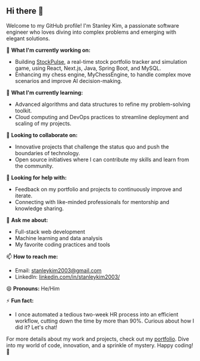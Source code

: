 ## Hi there 👋

Welcome to my GitHub profile! I'm Stanley Kim, a passionate software engineer who loves diving into complex problems and emerging with elegant solutions.

🔭 **What I'm currently working on:**
- Building [StockPulse](https://stanleytk.github.io/Portfolio/), a real-time stock portfolio tracker and simulation game, using React, Next.js, Java, Spring Boot, and MySQL.
- Enhancing my chess engine, MyChessEngine, to handle complex move scenarios and improve AI decision-making.

🌱 **What I'm currently learning:**
- Advanced algorithms and data structures to refine my problem-solving toolkit.
- Cloud computing and DevOps practices to streamline deployment and scaling of my projects.

👯 **Looking to collaborate on:**
- Innovative projects that challenge the status quo and push the boundaries of technology.
- Open source initiatives where I can contribute my skills and learn from the community.

🤔 **Looking for help with:**
- Feedback on my portfolio and projects to continuously improve and iterate.
- Connecting with like-minded professionals for mentorship and knowledge sharing.

💬 **Ask me about:**
- Full-stack web development
- Machine learning and data analysis
- My favorite coding practices and tools

📫 **How to reach me:**
- Email: [stanleykim2003@gmail.com](mailto:stanleykim2003@gmail.com)
- LinkedIn: [linkedin.com/in/stanleykim2003/](https://www.linkedin.com/in/stanleykim2003/)

😄 **Pronouns:** He/Him

⚡ **Fun fact:**
- I once automated a tedious two-week HR process into an efficient workflow, cutting down the time by more than 90%. Curious about how I did it? Let's chat!

For more details about my work and projects, check out my [portfolio](https://stanleytk.github.io/Portfolio/). Dive into my world of code, innovation, and a sprinkle of mystery. Happy coding! 🚀
